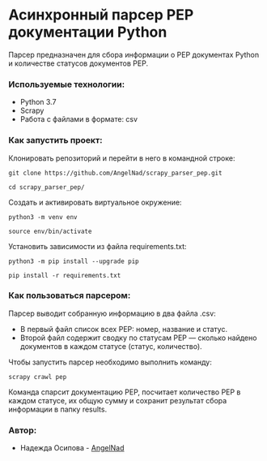 # Асинхронный парсер PEP документации Python
Парсер предназначен для сбора информации о PEP документах Python и количестве статусов документов PEP.

### Используемые технологии:
+ Python 3.7
+ Scrapy
+ Работа с файлами в формате: csv

### Как запустить проект:

Клонировать репозиторий и перейти в него в командной строке:
```
git clone https://github.com/AngelNad/scrapy_parser_pep.git
```
```
cd scrapy_parser_pep/
```

Cоздать и активировать виртуальное окружение:

```
python3 -m venv env
```
```
source env/bin/activate
```

Установить зависимости из файла requirements.txt:

```
python3 -m pip install --upgrade pip
```
```
pip install -r requirements.txt
```

### Как пользоваться парсером:
Парсер выводит собранную информацию в два файла .csv:
+ В первый файл список всех PEP: номер, название и статус.
+ Второй файл содержит сводку по статусам PEP — сколько найдено документов в каждом статусе (статус, количество).

Чтобы запустить парсер необходимо выполнить команду:
```
scrapy crawl pep
```

Команда спарсит документацию PEP, посчитает количество PEP в каждом статусе, их общую сумму и сохранит результат сбора информации в папку results.

### Автор:
+ Надежда Осипова - [AngelNad](https://github.com/AngelNad)
